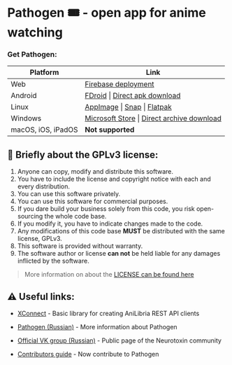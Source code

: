 # Pathogen 🎟️ - open app for anime watching

### Get Pathogen:

| Platform           | Link                                                                                                                                                |
| ------------------ | --------------------------------------------------------------------------------------------------------------------------------------------------- |
| Web                | [Firebase deployment](https://github.com/maxqwars/xconnect)                                                                                         |
| Android            | [FDroid](https://github.com/maxqwars/xconnect) \| [Direct apk download](https://github.com/maxqwars/xconnect)                                       |
| Linux              | [AppImage](https://github.com/maxqwars/xconnect) \| [Snap](https://github.com/maxqwars/xconnect) \| [Flatpak](https://github.com/maxqwars/xconnect) |
| Windows            | [Microsoft Store](https://github.com/maxqwars/xconnect) \| [Direct archive download](https://github.com/maxqwars/xconnect)                          |
| macOS, iOS, iPadOS | **Not supported**                                                                                                                                   |

## 📜 Briefly about the GPLv3 license:

1. Anyone can copy, modify and distribute this software.
2. You have to include the license and copyright notice with each and every distribution.
3. You can use this software privately.
4. You can use this software for commercial purposes.
5. If you dare build your business solely from this code, you risk open-sourcing the whole code base.
6. If you modify it, you have to indicate changes made to the code.
7. Any modifications of this code base **MUST** be distributed with the same license, GPLv3.
8. This software is provided without warranty.
9. The software author or license **can not** be held liable for any damages inflicted by the software.

> More information on about the [LICENSE can be found here](/LICENSE)

## ⚠️ Useful links:

- [XConnect](https://github.com/maxqwars/xconnect) - Basic library for creating AniLibria REST API clients

- [Pathogen (Russian)](https://maxqwars.github.io/pathogen) - More information about Pathogen

- [Official VK group (Russian)](https://vk.com/neurotoxinapp) - Public page of the Neurotoxin community

- [Contributors guide](https://maxqwars.github.io/pathogen) - Now contribute to Pathogen
